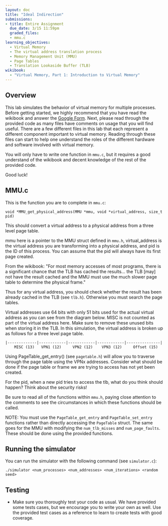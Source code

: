 ```yaml
---
layout: doc
title: "Ideal Indirection"
submissions:
- title: Entire Assignment
  due_date: 3/15 11:59pm
  graded_files:
  - mmu.c
learning_objectives:
  - Virtual Memory
  - The virtual address translation process
  - Memory Management Unit (MMU)
  - Page Tables
  - Translation Lookaside Buffer (TLB)
wikibook:
  - "Virtual Memory, Part 1: Introduction to Virtual Memory"
---
```


## Overview

This lab simulates the behavior of virtual memory for multiple processes. Before getting started, we highly recommend that you have read the wikibook and answer the [Google Form](http://goo.gl/forms/4Us4vBPJnj). Next, please read through the provided code as many files have comments on usage that you will find useful. There are a few different files in this lab that each represent a different component important to virtual memory. Reading through these files can start to help one understand the roles of the different hardware and software involved with virtual memory.

You will only have to write one function in `mmu.c`, but it requires a good understand of the wikibook and decent knowledge of the rest of the provided code.

Good luck!


## MMU.c

This is the function you are to complete in `mmu.c`:

```
void *MMU_get_physical_address(MMU *mmu, void *virtual_address, size_t pid)
```

This should convert a virtual address to a physical address from a three level page table.

mmu here is a pointer to the MMU struct defined in `mmu.h`, virtual_address is the virtual address you are transforming into a physical address, and pid is the ID of this process. You can assume that the pid will always have its first page created.

From the wikibook: "For most memory accesses of most programs, there is a significant chance that the TLB has cached the results... the TLB [may] not have the result cached and the MMU must use the much slower page table to determine the physical frame."

Thus for any virtual address, you should check whether the result has been already cached in the TLB (see `tlb.h`). Otherwise you must search the page tables.

Virtual addresses use 64 bits with only 51 bits used for the actual virtual address as you can see from the diagram below. MISC is not counted as part of the virtual address here. Make sure to remove these unused bits when storing it in the TLB. In this simulation, the virtual address is broken up as follows for a three level page table.

```
|-------------|------------|------------|------------|---------------|
    MISC (13)   VPN1 (12)     VPN2 (12)    VPN3 (12)     Offset (15)
```

Using PageTable_get_entry() (see `pagetable.h`) will allow you to traverse through the page table using the VPNx addresses. Consider what should be done if the page table or frame we are trying to access has not yet been created.

For the pid, when a new pid tries to access the tlb, what do you think should happen? Think about the security risks!

Be sure to read all of the functions within `mmu.h`, paying close attention to the comments to see the circumstances in which these functions should be called.

NOTE: You must use the `PageTable_get_entry` and `PageTable_set_entry` functions rather than directly accessing the `PageTable` struct. The same goes for the MMU with modifying the `num_tlb_misses` and `num_page_faults`. These should be done using the provided functions.


## Running the simulator

You can run the simulator with the following command (see `simulator.c`):

```
./simulator <num_processes> <num_addresses> <num_iterations> <random seed>
```

## Testing

*   Make sure you thoroughly test your code as usual. We have provided some tests cases, but we encourage you to write your own as well. Use the provided test cases as a reference to learn to create tests with good coverage.
